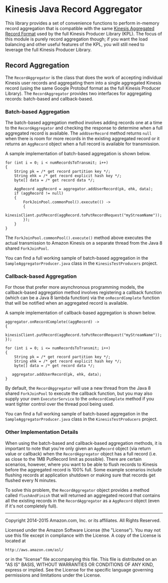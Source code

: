 # Kinesis Java Record Aggregator

This library provides a set of convenience functions to perform in-memory record aggregation that is compatible with the same [Kinesis Aggregated Record Format](https://github.com/awslabs/amazon-kinesis-producer/blob/master/aggregation-format.md) used by the full Kinesis Producer Library (KPL).  The focus of this module is purely record aggregation though; if you want the load balancing and other useful features of the KPL, you will still need to leverage the full Kinesis Producer Library.

## Record Aggregation

The `RecordAggregator` is the class that does the work of accepting individual Kinesis user records and aggregating them into a single aggregated Kinesis record (using the same Google Protobuf format as the full Kinesis Producer Library).  The `RecordAggregator` provides two interfaces for aggregating records: batch-based and callback-based.

### Batch-based Aggregation

The batch-based aggregation method involves adding records one at a time to the `RecordAggregator` and checking the response to determine when a full aggregated record is available.  The `addUserRecord` method returns `null` when there is room for more records in the existing aggregated record or it returns an `AggRecord` object when a full record is available for transmission.

A sample implementation of batch-based aggregation is shown below.

```
for (int i = 0; i < numRecordsToTransmit; i++)
{
    String pk = /* get record partition key */;
    String ehk = /* get record explicit hash key */;
    byte[] data = /* get record data */;

    AggRecord aggRecord = aggregator.addUserRecord(pk, ehk, data);
    if (aggRecord != null)
    {
        ForkJoinPool.commonPool().execute(() ->
        {
            kinesisClient.putRecord(aggRecord.toPutRecordRequest("myStreamName"));
        });
    }
}
```

The `ForkJoinPool.commonPool().execute()` method above executes the actual transmission to Amazon Kinesis on a separate thread from the Java 8 shared `ForkJoinPool`. 

You can find a full working sample of batch-based aggregation in the `SampleAggregatorProducer.java` class in the `KinesisTestProducers` project.

### Callback-based Aggregation

For those that prefer more asynchronous programming models, the callback-based aggregation method involves registering a callback function (which can be a Java 8 lambda function) via the `onRecordComplete` function that will be notified when an aggregated record is available.

A sample implementation of callback-based aggregation is shown below.

```
aggregator.onRecordComplete((aggRecord) ->
{
    kinesisClient.putRecord(aggRecord.toPutRecordRequest("myStreamName"));
});

for (int i = 0; i <= numRecordsToTransmit; i++)
{
    String pk = /* get record partition key */;
    String ehk = /* get record explicit hash key */;
    byte[] data = /* get record data */;
    
   aggregator.addUserRecord(pk, ehk, data);
}
```

By default, the `RecordAggregator` will use a new thread from the Java 8 shared `ForkJoinPool` to execute the callback function, but you may also supply your own `ExecutorService` to the `onRecordComplete` method if you want tighter control over the thread pool being used.

You can find a full working sample of batch-based aggregation in the `SampleAggregatorProducer.java` class in the `KinesisTestProducers` project.

### Other Implementation Details

When using the batch-based and callback-based aggregation methods, it is important to note that you're only given an `AggRecord` object (via return value or callback) when the `RecordAggregator` object has a full record (i.e. as close to the 1MB PutRecord limit as possible).  There are certain scenarios, however, where you want to be able to flush records to Kinesis before the aggregated record is 100% full.  Some example scenarios include flushing records at application shutdown or making sure that records get flushed every N minutes.

To solve this problem, the `RecordAggregator` object provides a method called `flushAndFinish` that will returned an aggregated record that contains all the existing records in the `RecordAggregator` as a `AggRecord` object (even if it's not completely full).

----

Copyright 2014-2015 Amazon.com, Inc. or its affiliates. All Rights Reserved.

Licensed under the Amazon Software License (the "License"). You may not use this file except in compliance with the License. A copy of the License is located at

    http://aws.amazon.com/asl/

or in the "license" file accompanying this file. This file is distributed on an "AS IS" BASIS, WITHOUT WARRANTIES OR CONDITIONS OF ANY KIND, express or implied. See the License for the specific language governing permissions and limitations under the License.
